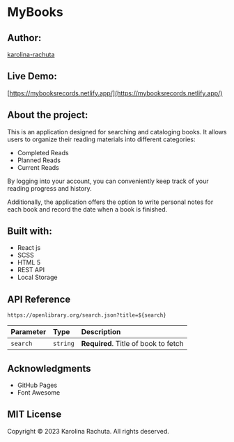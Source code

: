 # MyBooks
## Author:
[karolina-rachuta](https://github.com/karolina-rachuta)

## Live Demo:
[https://mybooksrecords.netlify.app/](https://mybooksrecords.netlify.app/)

## About the project:
This is an application designed for searching and cataloging books. 
It allows users to organize their reading materials into different categories:
- Completed Reads
- Planned Reads
- Current Reads

By logging into your account, you can conveniently keep track of your reading progress and history.

Additionally, the application offers the option to write personal notes for each book and record the date when a book is finished.



## Built with:
- React js
- SCSS
- HTML 5
- REST API
- Local Storage

## API Reference

```
https://openlibrary.org/search.json?title=${search}
```

| Parameter | Type     | Description                                  |
|:----------| :------- |:---------------------------------------------|
| `search`  | `string` | **Required**. Title of book to fetch |


## Acknowledgments
- GitHub Pages
- Font Awesome

## MIT License
Copyright &copy; 2023 Karolina Rachuta. All rights deserved.

